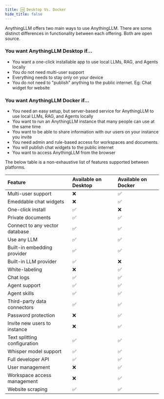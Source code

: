 ```yaml
---
title: 🆚 Desktop Vs. Docker
hide_title: false
---
```


AnythingLLM offers two main ways to use AnythingLLM. There are some distinct differences in functionality between each offering. Both are open source.


### You want AnythingLLM Desktop if...
- You want a one-click installable app to use local LLMs, RAG, and Agents locally
- You do not need multi-user support
- Everything needs to stay only on your device
- You do not need to "publish" anything to the public internet. Eg: Chat widget for website


### You want AnythingLLM Docker if...
- You need an easy setup, but server-based service for AnythingLLM to use local LLMs, RAG, and Agents locally
- You want to run an AnythingLLM instance that many people can use at the same time
- You want to be able to share information with our users on your instance you invite
- You need admin and rule-based access for workspaces and documents.
- You will publish chat widgets to the public internet
- You want to access AnythingLLM from the browser


The below table is a non-exhaustive list of features supported between platforms.

<div class="special_table"></div>

| Feature | Available on Desktop | Available on Docker |
|:----|:----|:----|
| Multi-user support | ❌ | ✅ |
| Emeddable chat widgets | ❌ | ✅ |
| One-click install | ✅ | ❌ |
| Private documents | ✅ | ✅ |
| Connect to any vector database | ✅ | ✅ |
| Use any LLM | ✅ | ✅ |
| Built-in embedding provider | ✅ | ✅ |
| Built-in LLM provider | ✅ | ❌  |
| White-labeling | ❌ | ✅  |
| Chat logs | ✅ | ✅  |
| Agent support | ✅ | ✅  |
| Agent skills | ✅ | ✅  |
| Third-party data connectors | ✅ | ✅  |
| Password protection | ❌ | ✅  |
| Invite new users to instance | ❌ | ✅  |
| Text splitting configuration | ✅ | ✅  |
| Whisper model support | ✅ | ✅  |
| Full developer API | ✅ | ✅  |
| User management | ❌ | ✅  |
| Workspace access management | ❌ | ✅  |
| Website scraping | ✅ | ✅  |